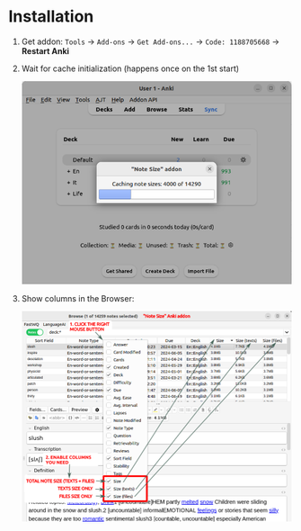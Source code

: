 # Installation

1. Get addon: `Tools` -> `Add-ons` -> `Get Add-ons...` -> `Code: 1188705668` -> **Restart Anki**

2. Wait for cache initialization (happens once on the 1st start)

    ![](https://raw.githubusercontent.com/Aleks-Ya/note-size-anki-addon/main/docs/images/cache_initialization_progress.png)

3. Show columns in the Browser:

    ![](https://raw.githubusercontent.com/Aleks-Ya/note-size-anki-addon/main/docs/images/install.png)

